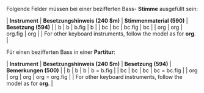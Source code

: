 Folgende Felder müssen bei einer bezifferten Bass- **Stimme** ausgefüllt sein:

 

| **Instrument** | **Besetzungshinweis (240 $m)** | **Stimmenmaterial (590)** | **Besetzung (594)** |
| b | b | b.fig | b |
| bc | bc | bc.fig | bc |
| org | org | org.fig | org |
| For other keyboard instruments, follow the model as for **org**. |

 

Für einen bezifferten Bass in einer **Partitur**:

| **Instrument** | **Besetzungshinweis (240 $m)** | **Besetzung (594)** | **Bemerkungen (500)** |
| b | b | b | b = b.fig |
| bc | bc | bc | bc = bc.fig |
| org | org | org | org = org.fig |
| For other keyboard instruments, follow the model as for **org**. |

 